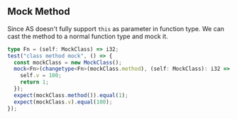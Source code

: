 ## Mock Method

Since AS doesn't fully support `this` as parameter in function type.
We can cast the method to a normal function type and mock it.

```typescript
type Fn = (self: MockClass) => i32;
test("class method mock", () => {
  const mockClass = new MockClass();
  mock<Fn>(changetype<Fn>(mockClass.method), (self: MockClass): i32 => {
    self.v = 100;
    return 1;
  });
  expect(mockClass.method()).equal(1);
  expect(mockClass.v).equal(100);
});
```
